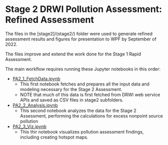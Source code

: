Stage 2 DRWI Pollution Assessment: Refined Assessment
===

The files in the [stage2]/(stage2/) folder were used to generate refined assessment results and figures for presentation to WPF by September of 2022.

The files improve and extend the work done for the Stage 1 Rapid Assessment.


The main workflow requires running these Jupyter notebooks in this order:

- [PA2_1_FetchData.ipynb](stage2/PA2_1_FetchData.ipynb)
    - This first notebook fetches and prepares all the input data and modeling necessary for the Stage 2 Assessment.
    - NOTE that much of this data is first fetched from DRWI web service APIs and saved as CSV files in stage2 subfolders.
- [PA2_2_Analysis.ipynb](stage2/PA2_2_Analysis.ipynb)
    - This second notebook analyzes the data for the Stage 2 Assessment, performing the calculations for excess nonpoint source pollution
- [PA2_3_Viz.ipynb](stage2/PA2_3_Viz.ipynb)
    - This thir notebook visualizes pollution assessment findings, including creating hotspot maps.


